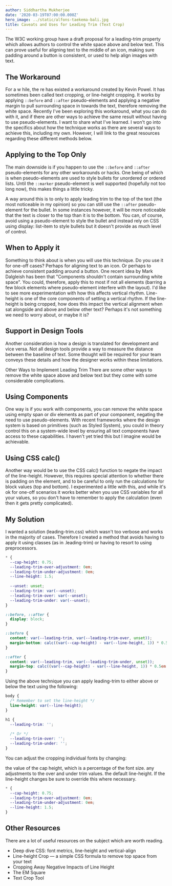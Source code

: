 ```yaml
---
author: Siddhartha Mukherjee
date: '2020-03-19T07:00:00.000Z'
hero_image: ../static/alfons-taekema-bali.jpg
title: Caveats and Uses for Leading Trim (Text Crop)
---
```

The W3C working group have a draft proposal for a leading-trim property which allows authors to control the white space above and below text. This can prove useful for aligning text to the middle of an icon, making sure padding around a button is consistent, or used to help align images with text.

## The Workaround

For a w hile,   the re has existed a workaround created by Kevin Powel. It has sometimes been called text cropping, or line-height cropping. It works by applying `::before` and `::after` pseudo-elements and applying a negative margin to pull surrounding space in towards the text, therefore removing the white space. Recently I've been exploring this workaround, what you can do with it, and if there are other ways to achieve the same result without having to use pseudo-elements. I want to share what I've learned. I won't go into the specifics about how the technique works as there are several ways to achieve this, including my own. However, I will link to the great resources regarding these different methods below.

## Applying to the Top Only

The main downside is if you happen to use the `::before` and `::after` pseudo-elements for any other workarounds or hacks. One being of which is when pseudo-elements are used to style bullets for unordered or ordered lists. Until the `::marker` pseudo-element is well supported (hopefully not too long now), this makes things a little tricky.

A way around this is to only to apply leading trim to the top of the text (the most noticeable in my opinion) so you can still use the `::after` pseudo-element for the bullet. In some instances however, it will be more noticeable that the text is closer to the top than it is to the bottom. You can, of course, avoid using a pseudo-element to style the bullet and instead rely on CSS using display: list-item to style bullets but it doesn't provide as much level of control.

## When to Apply it

Something to think about is when you will use this technique. Do you use it for one-off cases? Perhaps for aligning text to an icon. Or perhaps to achieve consistent padding around a button. One recent idea by Mark Dalgleish has been that "Components shouldn't contain surrounding white space". You could, therefore, apply this to most if not all elements (barring a few block elements where pseudo-element interfere with the layout). I'd like to see more experimentation with how this affects vertical rhythm. Line-height is one of the core components of setting a vertical rhythm. If the line-height is being cropped, how does this impact the vertical alignment when sat alongside and above and below other text? Perhaps it's not something we need to worry about, or maybe it is?

## Support in Design Tools

Another consideration is how a design is translated for development and vice versa. Not all design tools provide a way to measure the distance between the baseline of text. Some thought will be required for your team conveys these details and how the designer works within these limitations.

Other Ways to Implement Leading Trim
There are some other ways to remove the white space above and below text but they come with some considerable complications.

## Using Components

One way is if you work with components, you can remove the white space using empty span or div elements as part of your component, negating the need to use pseudo-elements. With recent frameworks where the design system is based on primitives (such as Styled System), you could in theory control this on a system-wide level by ensuring all text components have access to these capabilities. I haven't yet tried this but I imagine would be achievable.

## Using CSS calc()

Another way would be to use the CSS calc() function to negate the impact of the line-height. However, this requires special attention to whether there is padding on the element, and to be careful to only run the calculations for block values (top and bottom). I experimented a little with this, and while it's ok for one-off scenarios it works better when you use CSS variables for all your values, so you don't have to remember to apply the calculation (even then it gets pretty complicated).

## My Solution

I wanted a solution (leading-trim.css) which wasn't too verbose and works in the majority of cases. Therefore I created a method that avoids having to apply it using classes (as in .leading-trim) or having to resort to using preprocessors.

```css
* {
  --cap-height: 0.75;
  --leading-trim-over-adjustment: 0em;
  --leading-trim-under-adjustment: 0em;
  --line-height: 1.5;
  
  --unset: unset;
  --leading-trim: var(--unset);
  --leading-trim-over: var(--unset);
  --leading-trim-under: var(--unset);
}

::before, ::after {
  display: block;
}

::before {
  content: var(--leading-trim, var(--leading-trim-over, unset));
  margin-bottom: calc((var(--cap-height) - var(--line-height, 1)) * 0.5em - var(--leading-trim-over-adjustment));
}

::after {
  content: var(--leading-trim, var(--leading-trim-under, unset));
  margin-top: calc((var(--cap-height) - var(--line-height, 1)) * 0.5em - var(--leading-trim-under-adjustment));
}
```

Using the above technique you can apply leading-trim to either above or below the text using the following:

```css
body {
  /* Remember to set the line-height */
  line-height: var(--line-height);
}

h1 {
  --leading-trim: '';
  
  /* Or */
  --leading-trim-over: '';
  --leading-trim-under: '';
}
```

You can adjust the cropping individual fonts by changing:

the value of the cap height, which is a percentage of the font size.
any adjustments to the over and under trim values.
the default line-height. If the line-height changes be sure to override this where necessary.

```css
* {
  --cap-height: 0.75;
  --leading-trim-over-adjustment: 0em;
  --leading-trim-under-adjustment: 0em;
  --line-height: 1.5;
}
```

## Other Resources

There are a lot of useful resources on the subject which are worth reading.

* Deep dive CSS: font metrics, line-height and vertical-align
* Line-height Crop — a simple CSS formula to remove top space from your text
* Cropping Away Negative Impacts of Line Height
* The EM Square
* Text Crop Tool